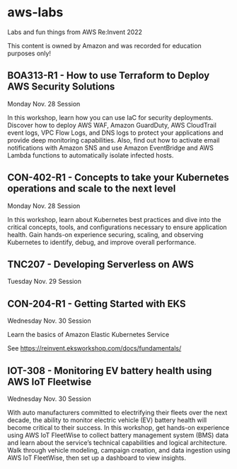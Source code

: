 # aws-labs
Labs and fun things from AWS Re:Invent 2022

This content is owned by Amazon and was recorded for education purposes only!

## BOA313-R1 - How to use Terraform to Deploy AWS Security Solutions

Monday Nov. 28 Session

In this workshop, learn how you can use IaC for security deployments. Discover how to deploy AWS WAF, Amazon GuardDuty, AWS CloudTrail event logs, VPC Flow Logs, and DNS logs to protect your applications and provide deep monitoring capabilities. Also, find out how to activate email notifications with Amazon SNS and use Amazon EventBridge and AWS Lambda functions to automatically isolate infected hosts.


## CON-402-R1 - Concepts to take your Kubernetes operations and scale to the next level

Monday Nov. 28 Session

In this workshop, learn about Kubernetes best practices and dive into the critical concepts, tools, and configurations necessary to ensure application health. Gain hands-on experience securing, scaling, and observing Kubernetes to identify, debug, and improve overall performance.


## TNC207 - Developing Serverless on AWS

Tuesday Nov. 29 Session


## CON-204-R1 - Getting Started with EKS

Wednesday Nov. 30 Session

Learn the basics of Amazon Elastic Kubernetes Service

See https://reinvent.eksworkshop.com/docs/fundamentals/


## IOT-308 - Monitoring EV battery health using AWS IoT Fleetwise

Wednesday Nov. 30 Session

With auto manufacturers committed to electrifying their fleets over the next decade, the ability to monitor electric vehicle (EV) battery health will become critical to their success. In this workshop, get hands-on experience using AWS IoT FleetWise to collect battery management system (BMS) data and learn about the service’s technical capabilities and logical architecture. Walk through vehicle modeling, campaign creation, and data ingestion using AWS IoT FleetWise, then set up a dashboard to view insights.

